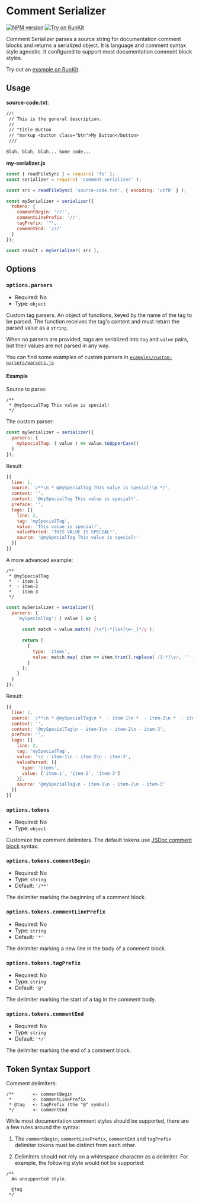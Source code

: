 # Comment Serializer #

[![NPM version](https://badge.fury.io/js/comment-serializer.svg)](https://www.npmjs.com/package/comment-serializer) [![Try on RunKit](https://badge.runkitcdn.com/comment-serializer.svg)](https://runkit.com/npm/comment-serializer)

Comment Serializer parses a source string for documentation comment blocks and returns a serialized object. It is language and comment syntax style agnostic. It configured to support most documentation comment block styles. 

Try out an [example on RunKit](https://runkit.com/npm/comment-serializer).


## Usage ##

**source-code.txt**:
```txt
//!
 // This is the general description.
 //
 // ^title Button
 // ^markup <button class="btn">My Button</button>
 ///

Blah, blah, blah... Some code...
```

**my-serializer.js**
```js
const { readFileSync } = require( 'fs' );
const serializer = require( 'comment-serializer' );

const src = readFileSync( 'source-code.txt', { encoding: 'utf8' } );

const mySerializer = serializer({
  tokens: {
    commentBegin: '//!',
    commentLinePrefix: '//',
    tagPrefix: '^',
    commentEnd: '///'
  }
});

const result = mySerializer( src );
```


## Options ##

### `options.parsers` ###

  - Required: No
  - Type: `object`

Custom tag parsers. An object of functions, keyed by the name of the tag to be parsed. The function receives the tag's content and must return the parsed value as a `string`.

When no parsers are provided, tags are serialized into `tag` and `value` pairs, but their values are not parsed in any way.

You can find some examples of custom parsers in [`examples/custom-parsers/parsers.js`](examples/custom-parsers/parsers.js)

#### Example ####

Source to parse:

```
/**
 * @mySpecialTag This value is special!
 */
```

The custom parser:

```js
const mySerializer = serializer({
  parsers: {
    mySpecialTag: ( value ) => value.toUpperCase()
  }
});
```

Result:

```js
[{
  line: 1,
  source: '/**\n * @mySpecialTag This value is special!\n */',
  context: '',
  content: '@mySpecialTag This value is special!',
  preface: '',
  tags: [{
    line: 2,
    tag: 'mySpecialTag',
    value: 'This value is special!',
    valueParsed: 'THIS VALUE IS SPECIAL!',
    source: '@mySpecialTag This value is special!'
  }]
}]

```

A more advanced example:

```
/**
 * @mySpecialTag
 *  - item-1
 *  - item-2
 *  - item-3
 */
```

```js
const mySerializer = serializer({
  parsers: {
    'mySpecialTag': ( value ) => {
    
      const match = value.match( /\s*[-*]\s+[\w-_]*/g );
      
      return [
        {
          type: 'items',
          value: match.map( item => item.trim().replace( /[-*]\s/, '' ) )
        }
      ];
    }
  }
});
```

Result:

```js
[{
  line: 1,
  source: '/**\n * @mySpecialTag\n *  - item-1\n *  - item-2\n *  - item-3\n */',
  context: '',
  content: '@mySpecialTag\n - item-1\n - item-2\n - item-3',
  preface: '',
  tags: [{
    line: 2,
    tag: 'mySpecialTag',
    value: '\n - item-1\n - item-2\n - item-3',
    valueParsed: [{
      type: 'items',
      value: ['item-1', 'item-2', 'item-3']
    }],
    source: '@mySpecialTag\n - item-1\n - item-2\n - item-3'
  }]
}]
```

### `options.tokens` ###

  - Required: No
  - Type: `object`

Customize the comment delimiters. The default tokens use [JSDoc comment block](https://google.github.io/styleguide/jsguide.html#jsdoc) syntax.


### `options.tokens.commentBegin` ###

  - Required: No
  - Type: `string`
  - Default: `'/**'`

The delimiter marking the beginning of a comment block.


### `options.tokens.commentLinePrefix` ###

  - Required: No
  - Type: `string`
  - Default: `'*'`

The delimiter marking a new line in the body of a comment block.


### `options.tokens.tagPrefix` ###

  - Required: No
  - Type: `string`
  - Default: `'@'`

The delimiter marking the start of a tag in the comment body.


### `options.tokens.commentEnd` ###

  - Required: No
  - Type: `string`
  - Default: `'*/'`

The delimiter marking the end of a comment block.



## Token Syntax Support ##

Comment delimiters:

```
/**       <- commentBegin
 *        <- commentLinePrefix
 * @tag   <- tagPrefix (the "@" symbol)
 */       <- commentEnd
 ```

While most documentation comment styles should be supported, there are a few rules around the syntax:

  1. The `commentBegin`, `commentLinePrefix`, `commentEnd` and `tagPrefix` delimiter tokens must be distinct from each other.

  2. Delimiters should not rely on a whitespace character as a delimiter. For example, the following style would not be supported:

  ```
  /**
    An unsupported style.
    
    @tag
   */
  ```
